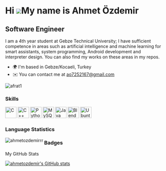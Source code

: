 
Hi ![](https://user-images.githubusercontent.com/18350557/176309783-0785949b-9127-417c-8b55-ab5a4333674e.gif)My name is Ahmet Özdemir
==================================================================================================================================

Software Engineer
-----------------

I am a 4th year student at Gebze Technical University; I have sufficient competence in areas such as artificial intelligence and machine learning for smart assistants, system programming, Android development and interpreter design. You can also find my works on these areas in my repos.

* 🌍  I'm based in Gebze/Kocaeli, Turkey
* ✉️  You can contact me at [ao7252167@gmail.com](mailto:ao7252167@gmail.com)

<p align="left"> <img src="https://komarev.com/ghpvc/?username=ahmetozdemirrr&label=Profile%20views&color=0e75b6&style=flat" alt="afrat1" /> </p>

### Skills

<p align="left">
<a href="https://docs.microsoft.com/en-us/cpp/?view=msvc-170" target="_blank" rel="noreferrer"><img src="https://raw.githubusercontent.com/danielcranney/readme-generator/main/public/icons/skills/c-colored.svg" width="36" height="36" alt="C" /></a>
<a href="https://docs.microsoft.com/en-us/cpp/?view=msvc-170" target="_blank" rel="noreferrer"><img src="https://raw.githubusercontent.com/danielcranney/readme-generator/main/public/icons/skills/cplusplus-colored.svg" width="36" height="36" alt="C++" /></a>
<a href="https://www.python.org/" target="_blank" rel="noreferrer"><img src="https://raw.githubusercontent.com/danielcranney/readme-generator/main/public/icons/skills/python-colored.svg" width="36" height="36" alt="Python" /></a>
<a href="https://www.mysql.com/" target="_blank" rel="noreferrer"><img src="https://raw.githubusercontent.com/danielcranney/readme-generator/main/public/icons/skills/mysql-colored.svg" width="36" height="36" alt="MySQL" /></a>
<a href="https://www.java.com/" target="_blank" rel="noreferrer"><img src="https://raw.githubusercontent.com/danielcranney/readme-generator/main/public/icons/skills/java-colored.svg" width="36" height="36" alt="Java" /></a>
<a href="https://www.blender.org/" target="_blank" rel="noreferrer"><img src="https://raw.githubusercontent.com/danielcranney/readme-generator/main/public/icons/skills/blender-colored.svg" width="36" height="36" alt="Blender" /></a>
<a href="https://ubuntu.com/" target="_blank" rel="noreferrer"><img src="https://raw.githubusercontent.com/danielcranney/readme-generator/main/public/icons/skills/linux-colored.svg" width="36" height="36" alt="Ubuntu" /></a>
</p>

### Language Statistics

<p><img align="left" src="https://github-readme-stats.vercel.app/api/top-langs?username=ahmetozdemirrr&show_icons=true&locale=en&layout=compact" alt="ahmetozdemirrr" /></p>

### Badges

<p>My GitHub Stats</p>

<a href="https://github.com/ahmetozdemirrr"><img src="https://github-readme-stats.vercel.app/api?username=ahmetozdemirrr&show_icons=true&hide=&count_private=true&title_color=3382ed&text_color=22c55e&icon_color=facc15&bg_color=1c1917&hide_border=true&show_icons=true" alt="ahmetozdemir's GitHub stats" /></a>

